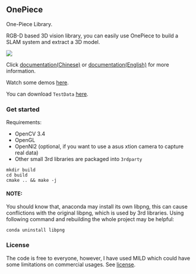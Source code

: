 ## OnePiece

One-Piece Library. 

RGB-D based 3D vision library, you can easily use OnePiece to build a SLAM system and extract a 3D model.

![](./fba_fusion.gif)

Click [documentation(Chinese)](https://wlsdzyzl.github.io/onepiece.github.io/) or [documentation(English)](https://wlsdzyzl.github.io/onepiece.github.io/en/) for more information.

Watch some demos [here](https://wlsdzyzl.github.io/onepiece.github.io/examples).

You can download `TestData` [here](https://drive.google.com/file/d/1eGKY3IEp4PYlxEI-Os0cP2s6gpi-tXmP/view?usp=sharing). 



### Get started
Requirements:
- OpenCV 3.4
- OpenGL
- OpenNI2 (optional, if you want to use a asus xtion camera to capture real data)
- Other small 3rd libraries are packaged into `3rdparty`
```
mkdir build
cd build
cmake .. && make -j
```
#### NOTE:
You should know that, anaconda may install its own libpng, this can cause conflictions with the original libpng, which is used by 3rd libraries. Using following command and rebuilding the whole project may be helpful:
```
conda uninstall libpng
```
### License
The code is free to everyone, however, I have used MILD which could have some limitations on commercial usages. See [license](https://github.com/lhanaf/MILD/blob/master/LICENSE.txt).
